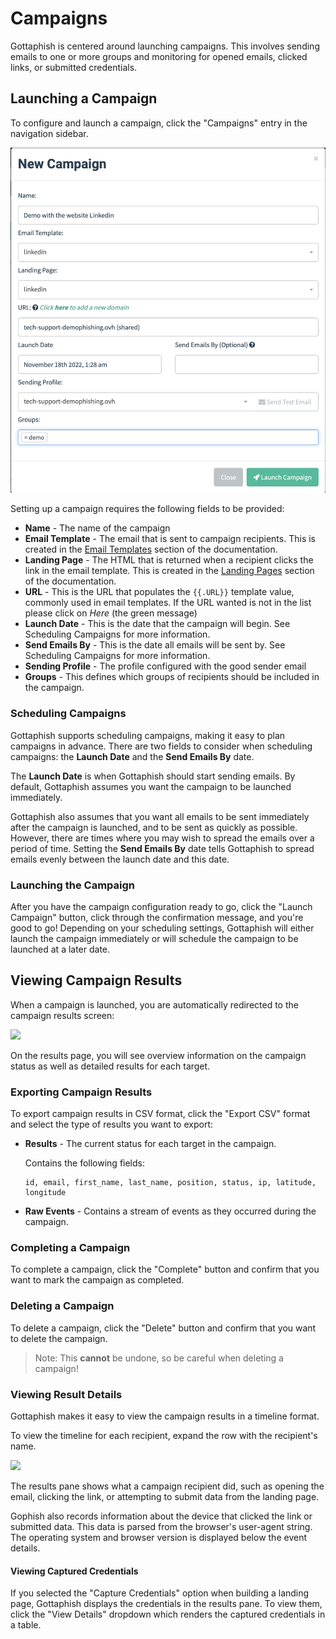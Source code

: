 # Campaigns

Gottaphish is centered around launching campaigns. This involves sending emails to one or more groups and monitoring for opened emails, clicked links, or submitted credentials.

## Launching a Campaign

To configure and launch a campaign, click the "Campaigns" entry in the navigation sidebar.

![](<../.gitbook/assets/image (3).png>)

Setting up a campaign requires the following fields to be provided:

* **Name** - The name of the campaign
* **Email Template** - The email that is sent to campaign recipients. This is created in the [Email Templates](templates.md) section of the documentation.
* **Landing Page** - The HTML that is returned when a recipient clicks the link in the email template. This is created in the [Landing Pages](landing-pages.md) section of the documentation.
* **URL** - This is the URL that populates the `{{.URL}}` template value, commonly used in email templates. If the URL wanted is not in the list please click on _Here_ (the green message)
* **Launch Date** - This is the date that the campaign will begin. See Scheduling Campaigns for more information.
* **Send Emails By** - This is the date all emails will be sent by. See Scheduling Campaigns for more information.
* **Sending Profile** - The profile configured with the good sender email
* **Groups** - This defines which groups of recipients should be included in the campaign.

### Scheduling Campaigns

Gottaphish supports scheduling campaigns, making it easy to plan campaigns in advance. There are two fields to consider when scheduling campaigns: the **Launch Date** and the **Send Emails By** date.

The **Launch Date** is when Gottaphish should start sending emails. By default, Gottaphish assumes you want the campaign to be launched immediately.

Gottaphish also assumes that you want all emails to be sent immediately after the campaign is launched, and to be sent as quickly as possible. However, there are times where you may wish to spread the emails over a period of time. Setting the **Send Emails By** date tells Gottaphish to spread emails evenly between the launch date and this date.

### Launching the Campaign

After you have the campaign configuration ready to go, click the "Launch Campaign" button, click through the confirmation message, and you're good to go! Depending on your scheduling settings, Gottaphish will either launch the campaign immediately or will schedule the campaign to be launched at a later date.

## Viewing Campaign Results

When a campaign is launched, you are automatically redirected to the campaign results screen:

![](../.gitbook/assets/localhost\_3333\_campaigns\_25-macbook.png)

On the results page, you will see overview information on the campaign status as well as detailed results for each target.

### Exporting Campaign Results

To export campaign results in CSV format, click the "Export CSV" format and select the type of results you want to export:

*   **Results** - The current status for each target in the campaign.

    Contains the following fields:

    ```
    id, email, first_name, last_name, position, status, ip, latitude, longitude
    ```
* **Raw Events** - Contains a stream of events as they occurred during the campaign.

### Completing a Campaign

To complete a campaign, click the "Complete" button and confirm that you want to mark the campaign as completed.

### Deleting a Campaign

To delete a campaign, click the "Delete" button and confirm that you want to delete the campaign.

> Note: This **cannot** be undone, so be careful when deleting a campaign!

### Viewing Result Details

Gottaphish makes it easy to view the campaign results in a timeline format.

To view the timeline for each recipient, expand the row with the recipient's name.

![](../.gitbook/assets/screen-shot-2018-10-08-at-11.17.40-pm.png)

The results pane shows what a campaign recipient did, such as opening the email, clicking the link, or attempting to submit data from the landing page.

Gophish also records information about the device that clicked the link or submitted data. This data is parsed from the browser's user-agent string. The operating system and browser version is displayed below the event details.

#### Viewing Captured Credentials

If you selected the "Capture Credentials" option when building a landing page, Gottaphish displays the credentials in the results pane. To view them, click the "View Details" dropdown which renders the captured credentials in a table.
